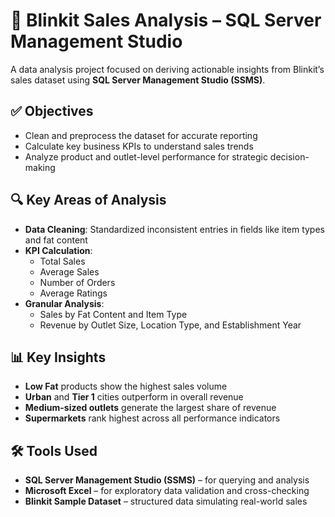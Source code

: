 # 🛒 Blinkit Sales Analysis – SQL Server Management Studio

A data analysis project focused on deriving actionable insights from Blinkit’s sales dataset using **SQL Server Management Studio (SSMS)**.

## ✅ Objectives

- Clean and preprocess the dataset for accurate reporting  
- Calculate key business KPIs to understand sales trends  
- Analyze product and outlet-level performance for strategic decision-making

## 🔍 Key Areas of Analysis

- **Data Cleaning**: Standardized inconsistent entries in fields like item types and fat content
- **KPI Calculation**:
  - Total Sales
  - Average Sales
  - Number of Orders
  - Average Ratings
- **Granular Analysis**:
  - Sales by Fat Content and Item Type
  - Revenue by Outlet Size, Location Type, and Establishment Year

## 📊 Key Insights

- **Low Fat** products show the highest sales volume  
- **Urban** and **Tier 1** cities outperform in overall revenue  
- **Medium-sized outlets** generate the largest share of revenue  
- **Supermarkets** rank highest across all performance indicators

## 🛠️ Tools Used

- **SQL Server Management Studio (SSMS)** – for querying and analysis  
- **Microsoft Excel** – for exploratory data validation and cross-checking  
- **Blinkit Sample Dataset** – structured data simulating real-world sales
